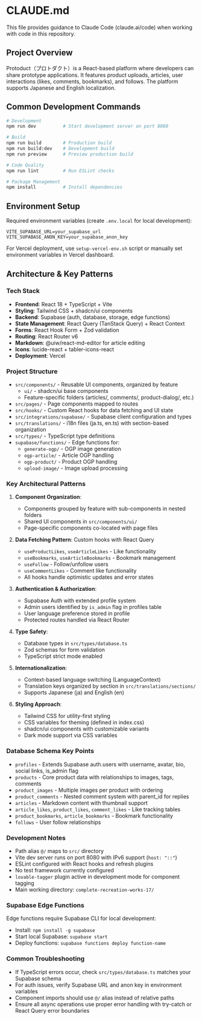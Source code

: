 # CLAUDE.md

This file provides guidance to Claude Code (claude.ai/code) when working with code in this repository.

## Project Overview

Protoduct（プロトダクト）is a React-based platform where developers can share prototype applications. It features product uploads, articles, user interactions (likes, comments, bookmarks), and follows. The platform supports Japanese and English localization.

## Common Development Commands

```bash
# Development
npm run dev          # Start development server on port 8080

# Build  
npm run build        # Production build
npm run build:dev    # Development build  
npm run preview      # Preview production build

# Code Quality
npm run lint         # Run ESLint checks

# Package Management
npm install          # Install dependencies
```

## Environment Setup

Required environment variables (create `.env.local` for local development):
```
VITE_SUPABASE_URL=your_supabase_url
VITE_SUPABASE_ANON_KEY=your_supabase_anon_key
```

For Vercel deployment, use `setup-vercel-env.sh` script or manually set environment variables in Vercel dashboard.

## Architecture & Key Patterns

### Tech Stack
- **Frontend**: React 18 + TypeScript + Vite
- **Styling**: Tailwind CSS + shadcn/ui components  
- **Backend**: Supabase (auth, database, storage, edge functions)
- **State Management**: React Query (TanStack Query) + React Context
- **Forms**: React Hook Form + Zod validation
- **Routing**: React Router v6
- **Markdown**: @uiw/react-md-editor for article editing
- **Icons**: lucide-react + tabler-icons-react
- **Deployment**: Vercel

### Project Structure
- `src/components/` - Reusable UI components, organized by feature
  - `ui/` - shadcn/ui base components
  - Feature-specific folders (articles/, comments/, product-dialog/, etc.)
- `src/pages/` - Page components mapped to routes
- `src/hooks/` - Custom React hooks for data fetching and UI state
- `src/integrations/supabase/` - Supabase client configuration and types
- `src/translations/` - i18n files (ja.ts, en.ts) with section-based organization
- `src/types/` - TypeScript type definitions
- `supabase/functions/` - Edge functions for:
  - `generate-ogp/` - OGP image generation
  - `ogp-article/` - Article OGP handling
  - `ogp-product/` - Product OGP handling
  - `upload-image/` - Image upload processing

### Key Architectural Patterns

1. **Component Organization**: 
   - Components grouped by feature with sub-components in nested folders
   - Shared UI components in `src/components/ui/`
   - Page-specific components co-located with page files

2. **Data Fetching Pattern**: Custom hooks with React Query
   - `useProductLikes`, `useArticleLikes` - Like functionality
   - `useBookmarks`, `useArticleBookmarks` - Bookmark management  
   - `useFollow` - Follow/unfollow users
   - `useCommentLikes` - Comment like functionality
   - All hooks handle optimistic updates and error states

3. **Authentication & Authorization**:
   - Supabase Auth with extended profile system
   - Admin users identified by `is_admin` flag in profiles table
   - User language preference stored in profile
   - Protected routes handled via React Router

4. **Type Safety**:
   - Database types in `src/types/database.ts`
   - Zod schemas for form validation
   - TypeScript strict mode enabled

5. **Internationalization**:
   - Context-based language switching (LanguageContext)
   - Translation keys organized by section in `src/translations/sections/`
   - Supports Japanese (ja) and English (en)

6. **Styling Approach**:
   - Tailwind CSS for utility-first styling
   - CSS variables for theming (defined in index.css)
   - shadcn/ui components with customizable variants
   - Dark mode support via CSS variables

### Database Schema Key Points
- `profiles` - Extends Supabase auth.users with username, avatar, bio, social links, is_admin flag
- `products` - Core product data with relationships to images, tags, comments
- `product_images` - Multiple images per product with ordering
- `product_comments` - Nested comment system with parent_id for replies
- `articles` - Markdown content with thumbnail support
- `article_likes`, `product_likes`, `comment_likes` - Like tracking tables
- `product_bookmarks`, `article_bookmarks` - Bookmark functionality
- `follows` - User follow relationships

### Development Notes
- Path alias `@/` maps to `src/` directory
- Vite dev server runs on port 8080 with IPv6 support (`host: "::"`)
- ESLint configured with React hooks and refresh plugins
- No test framework currently configured
- `lovable-tagger` plugin active in development mode for component tagging
- Main working directory: `complete-recreation-works-17/`

### Supabase Edge Functions
Edge functions require Supabase CLI for local development:
- Install: `npm install -g supabase`
- Start local Supabase: `supabase start`
- Deploy functions: `supabase functions deploy function-name`

### Common Troubleshooting
- If TypeScript errors occur, check `src/types/database.ts` matches your Supabase schema
- For auth issues, verify Supabase URL and anon key in environment variables
- Component imports should use `@/` alias instead of relative paths
- Ensure all async operations use proper error handling with try-catch or React Query error boundaries